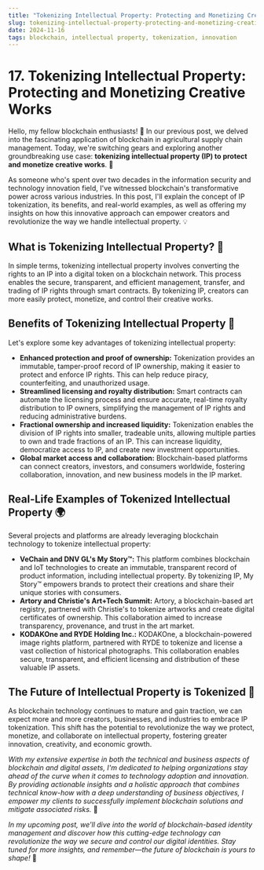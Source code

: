 ```yaml
---
title: "Tokenizing Intellectual Property: Protecting and Monetizing Creative Works"
slug: tokenizing-intellectual-property-protecting-and-monetizing-creative-works
date: 2024-11-16
tags: blockchain, intellectual property, tokenization, innovation
---
```


# 17. Tokenizing Intellectual Property: Protecting and Monetizing Creative Works

Hello, my fellow blockchain enthusiasts! 🤗 In our previous post, we delved into the fascinating application of blockchain in agricultural supply chain management. Today, we're switching gears and exploring another groundbreaking use case: **tokenizing intellectual property (IP) to protect and monetize creative works**. 🎨

As someone who's spent over two decades in the information security and technology innovation field, I've witnessed blockchain's transformative power across various industries. In this post, I'll explain the concept of IP tokenization, its benefits, and real-world examples, as well as offering my insights on how this innovative approach can empower creators and revolutionize the way we handle intellectual property. 💡

## What is Tokenizing Intellectual Property? 🧐

In simple terms, tokenizing intellectual property involves converting the rights to an IP into a digital token on a blockchain network. This process enables the secure, transparent, and efficient management, transfer, and trading of IP rights through smart contracts. By tokenizing IP, creators can more easily protect, monetize, and control their creative works.

## Benefits of Tokenizing Intellectual Property 🎉

Let's explore some key advantages of tokenizing intellectual property:

- **Enhanced protection and proof of ownership:** Tokenization provides an immutable, tamper-proof record of IP ownership, making it easier to protect and enforce IP rights. This can help reduce piracy, counterfeiting, and unauthorized usage.
- **Streamlined licensing and royalty distribution:** Smart contracts can automate the licensing process and ensure accurate, real-time royalty distribution to IP owners, simplifying the management of IP rights and reducing administrative burdens.
- **Fractional ownership and increased liquidity:** Tokenization enables the division of IP rights into smaller, tradeable units, allowing multiple parties to own and trade fractions of an IP. This can increase liquidity, democratize access to IP, and create new investment opportunities.
- **Global market access and collaboration:** Blockchain-based platforms can connect creators, investors, and consumers worldwide, fostering collaboration, innovation, and new business models in the IP market.

## Real-Life Examples of Tokenized Intellectual Property 🌍

Several projects and platforms are already leveraging blockchain technology to tokenize intellectual property:

- **VeChain and DNV GL's My Story™:** This platform combines blockchain and IoT technologies to create an immutable, transparent record of product information, including intellectual property. By tokenizing IP, My Story™ empowers brands to protect their creations and share their unique stories with consumers.
- **Artory and Christie's Art+Tech Summit:** Artory, a blockchain-based art registry, partnered with Christie's to tokenize artworks and create digital certificates of ownership. This collaboration aimed to increase transparency, provenance, and trust in the art market.
- **KODAKOne and RYDE Holding Inc.:** KODAKOne, a blockchain-powered image rights platform, partnered with RYDE to tokenize and license a vast collection of historical photographs. This collaboration enables secure, transparent, and efficient licensing and distribution of these valuable IP assets.

## The Future of Intellectual Property is Tokenized 🚀

As blockchain technology continues to mature and gain traction, we can expect more and more creators, businesses, and industries to embrace IP tokenization. This shift has the potential to revolutionize the way we protect, monetize, and collaborate on intellectual property, fostering greater innovation, creativity, and economic growth.

*With my extensive expertise in both the technical and business aspects of blockchain and digital assets, I'm dedicated to helping organizations stay ahead of the curve when it comes to technology adoption and innovation. By providing actionable insights and a holistic approach that combines technical know-how with a deep understanding of business objectives, I empower my clients to successfully implement blockchain solutions and mitigate associated risks.* 💪

*In my upcoming post, we'll dive into the world of blockchain-based identity management and discover how this cutting-edge technology can revolutionize the way we secure and control our digital identities. Stay tuned for more insights, and remember—the future of blockchain is yours to shape!* 🌟